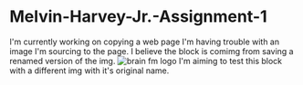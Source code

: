 # Melvin-Harvey-Jr.-Assignment-1
I'm currently working on copying a web page
I'm having trouble with an image I'm sourcing to the page.
I believe the block is comimg from saving a renamed version of the img.
![brain fm logo](https://user-images.githubusercontent.com/118229952/202281932-956026f1-7edd-4858-91c0-74721cca2c55.png)
I'm aiming to test this block with a different img with it's original name.
